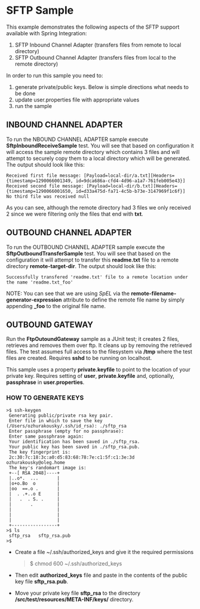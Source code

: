 SFTP Sample
===========

This example demonstrates the following aspects of the SFTP support available with Spring Integration:

1. SFTP Inbound Channel Adapter (transfers files from remote to local directory)
2. SFTP Outbound Channel Adapter (transfers files from local to the remote directory)

In order to run this sample you need to:

1. generate private/public keys. Below is simple directions what needs to be done
2. update user.properties file with appropriate values
3. run the sample
	
## INBOUND CHANNEL ADAPTER
	
To run the NBOUND CHANNEL ADAPTER sample execute **SftpInboundReceiveSample** test. You will see that based on configuration it will access the sample remote directory which contains 3 files and will attempt to securely copy them to a local directory which will be generated. The output should look like this:

	Received first file message: [Payload=local-dir/a.txt][Headers={timestamp=1290066001349, id=9dca686a-cfd4-4d96-a1a7-761feb005e43}]
	Received second file message: [Payload=local-dir/b.txt][Headers={timestamp=1290066001650, id=d33a475d-fa71-4c5b-b73e-3147969f1c6f}]
	No third file was received null

As you can see, although the remote directory had 3 files we only received 2 since we were filtering only the files that end with **txt**.

## OUTBOUND CHANNEL ADAPTER
	
To run the OUTBOUND CHANNEL ADAPTER sample execute the **SftpOutboundTransferSample** test. You will see that based on the configuration it will attempt to transfer this **readme.txt** file to a remote directory **remote-target-dir**. The output should look like this:

	Successfully transfered 'readme.txt' file to a remote location under the name 'readme.txt_foo'

NOTE: You can see that we are using *SpEL* via the **remote-filename-generator-expression** attribute to define the remote file name by simply appending **_foo** to the original file name.

## OUTBOUND GATEWAY

Run the **FtpOutoundGateway** sample as a JUnit test; it creates 2 files, retrieves and removes them over ftp. It cleans up by removing the retrieved files. The test assumes full access to the filesystem via **/tmp** where the test files are created. Requires **sshd** to be running on localhost.

This sample uses a property **private.keyfile** to point to the location of your private key. Requires setting of **user**, **private.keyfile** and, optionally, **passphrase** in **user.properties**.
	
### HOW TO GENERATE KEYS

	>$ ssh-keygen
	 Generating public/private rsa key pair.
	 Enter file in which to save the key (/Users/ozhurakousky/.ssh/id_rsa): ./sftp_rsa
	 Enter passphrase (empty for no passphrase): 
	 Enter same passphrase again: 
	 Your identification has been saved in ./sftp_rsa.
	 Your public key has been saved in ./sftp_rsa.pub.
	 The key fingerprint is:
	 2c:30:7c:18:3c:a0:d5:83:68:78:7e:c1:5f:c1:3e:3d ozhurakousky@oleg.home
	 The key's randomart image is:
	 +--[ RSA 2048]----+
	 |..o*.  ...       |
	 |o+o.Bo  o        |
	 |oo  ==.o .       |
	 |  . .+..o E      |
	 |   .  . S. .     |
	 |       .         |
	 |                 |
	 |                 |
	 |                 |
	 +-----------------+
	>$ ls
	 sftp_rsa	sftp_rsa.pub
	>$

* Create a file ~/.ssh/authorized_keys and give it the required permissions

	>$ chmod 600 ~/.ssh/authorized_keys

* Then edit **authorized_keys** file and paste in the contents of the public key file **sftp_rsa.pub**.
* Move your private key file **sftp_rsa** to the directory **/src/test/resources/META-INF/keys/** directory.
